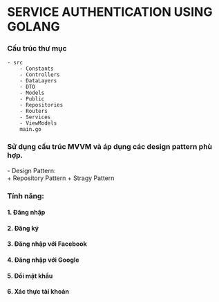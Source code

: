 # SERVICE AUTHENTICATION USING GOLANG

### Cấu trúc thư mục

```
- src
    - Constants
    - Controllers
    - DataLayers
    - DTO
    - Models
    - Public
    - Repositories
    - Routers
    - Services
    - ViewModels
    main.go
```

### Sử dụng cấu trúc MVVM và áp dụng các design pattern phù hợp.

<p>
- Design Pattern: <br>
+ Repository Pattern
+ Stragy Pattern
</p>
 

### Tính năng:
#### 1. Đăng nhập
#### 2. Đăng ký
#### 3. Đăng nhập với Facebook
#### 4. Đăng nhập với Google
#### 5. Đổi mật khẩu
#### 6. Xác thực tài khoản